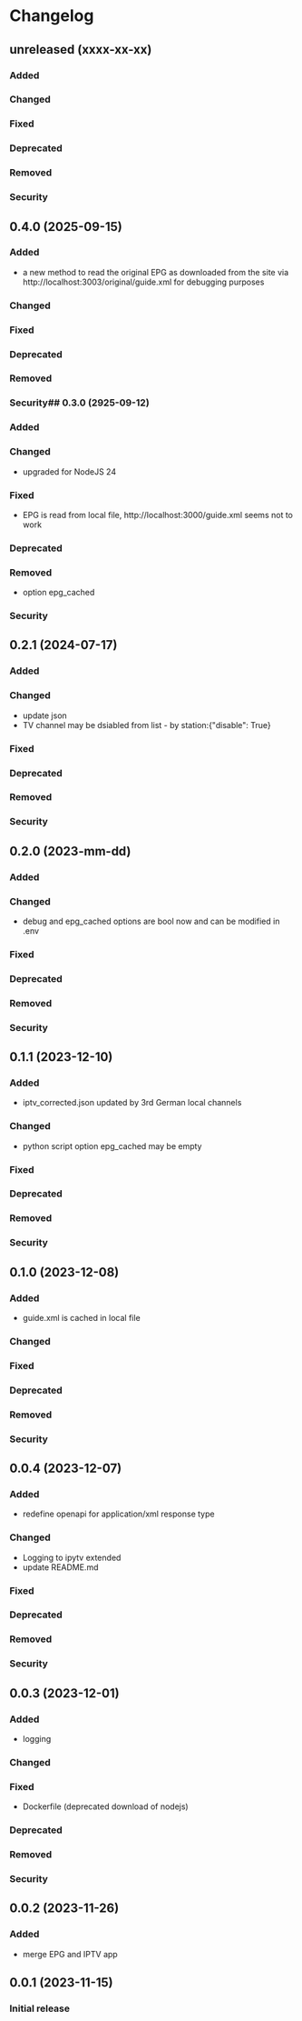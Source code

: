 # Changelog
## unreleased (xxxx-xx-xx)
### Added
### Changed
### Fixed
### Deprecated
### Removed
### Security
## 0.4.0 (2025-09-15)
### Added
- a new method to read the original EPG as downloaded from the site 
via http://localhost:3003/original/guide.xml for debugging purposes
### Changed
### Fixed
### Deprecated
### Removed
### Security## 0.3.0 (2925-09-12)
### Added
### Changed
- upgraded for NodeJS 24
### Fixed
- EPG is read from local file, http://localhost:3000/guide.xml seems not to work
### Deprecated
### Removed
- option epg_cached
### Security
## 0.2.1 (2024-07-17)
### Added
### Changed
- update json
- TV channel may be dsiabled from list - by station:{"disable": True}
### Fixed
### Deprecated
### Removed
### Security
## 0.2.0 (2023-mm-dd)
### Added
### Changed
- debug and epg_cached options are bool now and can be modified in .env
### Fixed
### Deprecated
### Removed
### Security
## 0.1.1 (2023-12-10)
### Added
- iptv_corrected.json updated by 3rd German local channels 
### Changed
- python script option epg_cached may be empty
### Fixed
### Deprecated
### Removed
### Security
## 0.1.0 (2023-12-08)
### Added
- guide.xml is cached in local file
### Changed
### Fixed
### Deprecated
### Removed
### Security
## 0.0.4 (2023-12-07)
### Added
- redefine openapi for application/xml response type
### Changed
- Logging to ipytv extended
- update README.md
### Fixed
### Deprecated
### Removed
### Security
## 0.0.3 (2023-12-01)
### Added
- logging
### Changed
### Fixed
- Dockerfile (deprecated download of nodejs)
### Deprecated
### Removed
### Security
## 0.0.2 (2023-11-26)
### Added
- merge EPG and IPTV app
## 0.0.1 (2023-11-15)
### Initial release